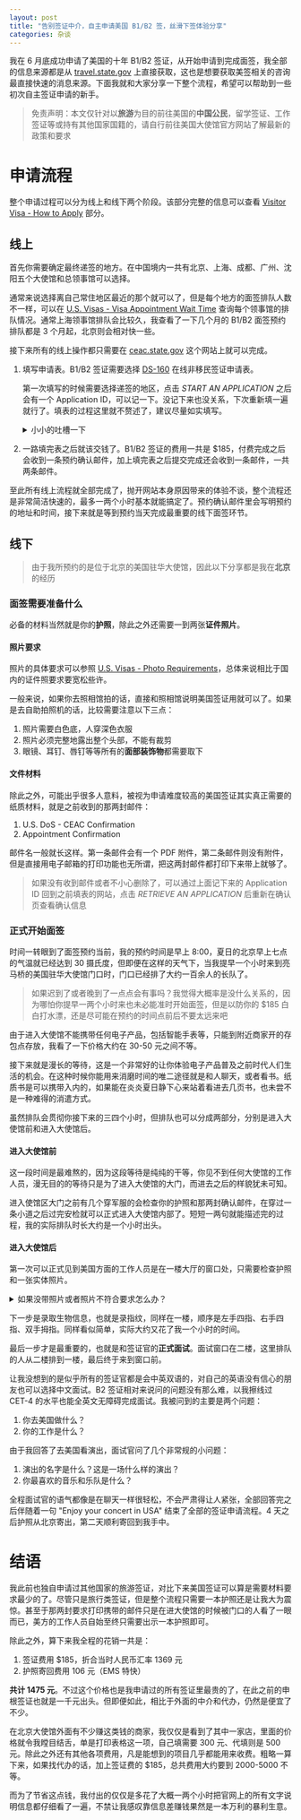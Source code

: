 ```yaml
---
layout: post
title: "告别签证中介，自主申请美国 B1/B2 签，丝滑下签体验分享"
categories: 杂谈
---
```


我在 6 月底成功申请了美国的十年 B1/B2 签证，从开始申请到完成面签，我全部的信息来源都是从 [travel.state.gov](https://travel.state.gov/) 上直接获取，这也是想要获取美签相关的咨询最直接快速的消息来源。下面我就和大家分享一下整个流程，希望可以帮助到一些初次自主签证申请的新手。

> 免责声明：本文仅针对以**旅游**为目的前往美国的**中国公民**，留学签证、工作签证等或持有其他国家国籍的，请自行前往美国大使馆官方网站了解最新的政策和要求

# 申请流程

整个申请过程可以分为线上和线下两个阶段。该部分完整的信息可以查看 [Visitor Visa
\- How to Apply](https://travel.state.gov/content/travel/en/us-visas/tourism-visit/visitor.html#apply) 部分。

## 线上

首先你需要确定最终递签的地方。在中国境内一共有北京、上海、成都、广州、沈阳五个大使馆和总领事馆可以选择。

通常来说选择离自己常住地区最近的那个就可以了，但是每个地方的面签排队人数不一样，可以在 [U.S. Visas \- Visa Appointment Wait Time](https://travel.state.gov/content/travel/en/us-visas.html#tsg-rwd-text) 查询每个领事馆的排队情况。通常上海领事馆排队会比较久，我查看了一下几个月的 B1/B2 面签预约排队都是 3 个月起，北京则会相对快一些。

接下来所有的线上操作都只需要在 [ceac.state.gov](https://ceac.state.gov/ceac/) 这个网站上就可以完成。

1.  填写申请表。B1/B2 签证需要选择 [DS-160](https://ceac.state.gov/GenNIV/Default.aspx) 在线非移民签证申请表。

    第一次填写的时候需要选择递签的地区，点击 _START AN APPLICATION_ 之后会有一个 Application ID，可以记一下。没记下来也没关系，下次重新填一遍就行了。填表的过程这里就不赘述了，建议尽量如实填写。

    <details>
      <summary>小小的吐槽一下</summary>

    > 该网站的难用程度超过我见过的所有政府网站，说是到了反人类的级别我觉得也不为过。这个用 ASP.NET 开发的网站看起来就像是一个大学生的 .NET 程序设计结课作业，每一次的表单刷新都在考验着我的忍耐极限。
    >
    > 但是能在如今的互联网时代还保持这样没有使用任何复杂的现代前端技术，如丁真一般纯粹的网站，何尝不是一种程序员通过逆工业化对抗现代前端发展的反叛精神呢？

    </details>

2.  一路填完表之后就该交钱了。B1/B2 签证的费用一共是 $185，付费完成之后会收到一条预约确认邮件，加上填完表之后提交完成还会收到一条邮件，一共两条邮件。

至此所有线上流程就全部完成了，抛开网站本身原因带来的体验不谈，整个流程还是非常简洁快速的，最多一两个小时基本就能搞定了。预约确认邮件里会写明预约的地址和时间，接下来就是等到预约当天完成最重要的线下面签环节。

## 线下

> 由于我所预约的是位于北京的美国驻华大使馆，因此以下分享都是我在**北京**的经历

### 面签需要准备什么

必备的材料当然就是你的**护照**，除此之外还需要一到两张**证件照片**。

#### 照片要求

照片的具体要求可以参照 [U.S. Visas \- Photo Requirements](https://travel.state.gov/content/travel/en/us-visas/visa-information-resources/photos.html)，总体来说相比于国内的证件照要求要宽松些许。

一般来说，如果你去照相馆拍的话，直接和照相馆说明美国签证用就可以了。如果是去自助拍照机的话，比较需要注意以下三点：

1. 照片需要白色底，人穿深色衣服
2. 照片必须完整地露出整个头部，不能有裁剪
3. 眼镜、耳钉、唇钉等等所有的**面部装饰物**都需要取下

#### 文件材料

除此之外，可能出乎很多人意料，被视为申请难度较高的美国签证其实真正需要的纸质材料，就是之前收到的那两封邮件：

1. U.S. DoS - CEAC Confirmation
2. Appointment Confirmation

邮件名一般就长这样。第一条邮件会有一个 PDF 附件，第二条邮件则没有附件，但是直接用电子邮箱的打印功能也无所谓，把这两封邮件都打印下来带上就够了。

> 如果没有收到邮件或者不小心删除了，可以通过上面记下来的 Application ID 回到之前填表的网站，点击 _RETRIEVE AN APPLICATION_ 后重新在确认页查看确认信息

### 正式开始面签

时间一转眼到了面签预约当前，我的预约时间是早上 8:00，夏日的北京早上七点的气温就已经达到 30 摄氏度，但即便在这样的天气下，当我提早一个小时来到亮马桥的美国驻华大使馆门口时，门口已经排了大约一百余人的长队了。

> 如果迟到了或者晚到了一点点会有事吗？我觉得大概率是没什么关系的，因为哪怕你提早一两个小时来也未必能准时开始面签，但是以防你的 $185 白白打水漂，还是尽可能在预约的时间点前后不要太远来吧

由于进入大使馆不能携带任何电子产品，包括智能手表等，只能到附近商家开的存包点存放，我看了一下价格大约在 30-50 元之间不等。

接下来就是漫长的等待，这是一个非常好的让你体验电子产品普及之前时代人们生活的机会。在这种时候你能用来消磨时间的唯二途径就是和人聊天，或者看书。纸质书是可以携带入内的，如果能在炎炎夏日静下心来站着看进去几页书，也未尝不是一种难得的消遣方式。

虽然排队会贯彻你接下来的三四个小时，但排队也可以分成两部分，分别是进入大使馆前和进入大使馆后。

#### 进入大使馆前

这一段时间是最难熬的，因为这段等待是纯纯的干等，你见不到任何大使馆的工作人员，漫无目的的等待只是为了进入大使馆的大门，而进去之后的样貌犹未可知。

进入使馆区大门之前有几个穿军服的会检查你的护照和那两封确认邮件，在穿过一条小道之后过完安检就可以正式进入大使馆内部了。短短一两句就能描述完的过程，我的实际排队时长大约是一个小时出头。

#### 进入大使馆后

第一次可以正式见到美国方面的工作人员是在一楼大厅的窗口处，只需要检查护照和一张实体照片。

 <details>
  <summary>如果没带照片或者照片不符合要求怎么办？</summary>

不巧我就遇到了这个情况，工作人员会写一张绿色的纸，代表着签证被 check 了，需要重新准备照片，这时有两个选择：

1. 如果身上恰好带了 50 元现金，可以直接在使馆内的自助拍照机重新拍一张
2. 如果没有，那就只能原路返回，到大使馆外面附近的无良商家花两三倍的价格拍照

所幸拍完之后可以靠着那张绿色的纸面去进入大使馆前的排队，从安检处重新开始上述流程。

</details>

下一步是录取生物信息，也就是录指纹，同样在一楼，顺序是左手四指、右手四指、双手拇指。同样看似简单，实际大约又花了我一个小时的时间。

最后一步才是最重要的，也就是和签证官的**正式面试**。面试窗口在二楼，这里排队的人从二楼排到一楼，最后终于来到窗口前。

让我没想到的是似乎所有的签证官都是会中英双语的，对自己的英语没有信心的朋友也可以选择中文面试。B2 签证相对来说问的问题没有那么难，以我擦线过 CET-4 的水平也能全英文无障碍完成面试。我被问到的主要是两个问题：

1. 你去美国做什么？
2. 你的工作是什么？

由于我回答了去美国看演出，面试官问了几个非常规的小问题：

1. 演出的名字是什么？这是一场什么样的演出？
2. 你最喜欢的音乐和乐队是什么？

全程面试官的语气都像是在聊天一样很轻松，不会严肃得让人紧张，全部回答完之后伴随着一句 "Enjoy your concert in USA" 结束了全部的签证申请流程。4 天之后护照从北京寄出，第二天顺利寄回到我手中。

# 结语

我此前也独自申请过其他国家的旅游签证，对比下来美国签证可以算是需要材料要求最少的了。尽管只是旅行类签证，但是整个流程只需要一本护照还是让我大为震惊。甚至于那两封要求打印携带的邮件只是在进大使馆的时候被门口的人看了一眼而已，美方的工作人员自始至终只需要出示一本护照即可。

除此之外，算下来我全程的花销一共是：

1. 签证费用 $185，折合当时人民币汇率 1369 元
2. 护照寄回费用 106 元（EMS 特快）

**共计 1475 元**。不过这个价格也是我申请过的所有签证里最贵的了，在此之前的申根签证也就是一千元出头。但即便如此，相比于外面的中介和代办，仍然是便宜了不少。

在北京大使馆外面有不少赚这类钱的商家，我仅仅是看到了其中一家店，里面的价格就令我瞠目结舌，单是打印表格这一项，自己填需要 300 元、代填则是 500 元。除此之外还有其他各项费用，凡是能想到的项目几乎都能用来收费。粗略一算下来，如果找代办的话，加上签证费的 $185，总共费用大约要到 2000-5000 不等。

而为了节省这点钱，我付出的仅仅是多花了大概一两个小时把官网上的所有文字说明信息都仔细看了一遍，不禁让我感叹靠信息差赚钱果然是一本万利的暴利生意。
